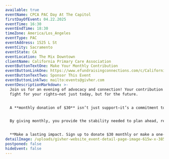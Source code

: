```yaml
---
available: true
eventName: CPCA PAC Day At The Capitol
firstDayOfEvent: 04.22.2025
eventTime: 16:30
eventEndTime: 18:30
timeZone: America/Los_Angeles
eventType: PAC
eventAddress: 1525 L St
eventCity: Sacramento
eventState: CA
eventLocation: The Mix Downtown
clientName: California Primary Care Association
eventButtonTextOne: Make Your Monthly Contribution
eventButtonLinkOne: https://www.efundraisingconnections.com/c/CaliforniaHealthAdvocatesPAC
eventButtonTextTwo: Sponsor This Event
eventButtonLinkTwo: mailto:events@givher.com
eventDescriptionMarkdown: >-
  Join us for an evening of advocacy and connection! Your contribution helps us
  fight for your rights—not just today, but for the future.


  A **monthly donation of $30** isn’t just support—it’s a commitment to the long game. Policy and advocacy don’t happen overnight. Real change takes persistence, strategy, and the resources to sustain momentum.


  By giving monthly, you provide the stability needed to plan ahead, respond effectively, and ensure ongoing influence where it matters most. Your support fuels critical advocacy efforts, helping protect and advance the policies that shape your daily life.


  **Make a lasting impact. Sign up to donate $30 monthly or make a one-time contribution of $350 today.**
detailImage: /uploads/givher-website_event-detail-page-image-615w-x-385h-2.png
postponed: false
hideEvent: false
---
```

